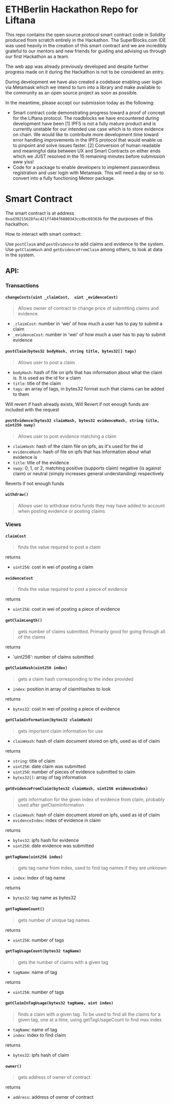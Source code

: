 # ETHBerlin Hackathon Repo for Liftana

This repo contains the open source protocol smart contract code in Solidity produced from scratch entirely in the Hackathon. The SuperBlocks.com IDE was used heavily in the creation of this smart contract and we are incredibly grateful to our mentors and new friends for guiding and advising us through our first Hackathon as a team.

The web app was already previously developed and despite further progress made on it during the Hackathon is not to be considered an entry.

During development we have also created a codebase enabling user login via Metamask which we intend to turn into a library and make available to the community as an open source project as soon as possible. 

In the meantime, please accept our submission today as the following:
* Smart contract code demonstrating progress toward a proof of concept for the Liftana protocol. The roadblocks we have encountered during development have been [1] IPFS is not a fully mature product and is currently unstable for our intended use case which is to store evidence on chain. We would like to contribute more development time toward error handling improvements in the IPFS protocol that would enable us to pinpoint and solve issues faster. [2] Conversion of human readable and meaningful data between UX and Smart Contracts on either ends which we JUST resolved in the 15 remaining minutes before submission aww yiss!
* Code for a package to enable developers to implement passwordless registration and user login with Metamask. This will need a day or so to convert into a fully functioning Meteor package. 


# Smart Contract 

The smart contract is at address `0xad39215628fac421ff404f6880343cc0bc69363b` for the purposes of this hackathon.

How to interact with smart contract:

Use `postClaim` and `postEvidence` to add claims and evidence to the system. Use `getClaimHash` and `getEvidenceFromClaim` among others, to look at data in the system.


## API:

### Transactions

#### `changeCosts(uint _claimCost,  uint _evidenceCost)`

> Allows owner of contract to change price of submitting claims and evidence.

- `_claimCost`: number in 'wei' of how much a user has to pay to submit a claim
- `_evidenceCost`: number in 'wei' of how much a user has to pay to submit evidence


#### `postClaim(bytes32 bodyHash, string title, bytes32[] tags)`

> Allows user to post a claim

- `bodyHash`: hash of file on ipfs that has information about what the claim is. It is used as the id for a claim
- `title`: title of the claim
- `tags`: an array of tags, in bytes32 format such that claims can be added to them

Will revert if hash already exists, Will Revert if not enough funds are included with the request


#### `postEvidence(bytes32 claimHash, bytes32 evidenceHash, string title, uint256 sway)`

> Allows user to post evidence matching a claim

- `claimHash`: hash of the claim file on ipfs, as it's used for the id
- `evidenceHash`: hash of file on ipfs that has information about what evidence is
- `title`: title of the evidence
- `sway`: 0, 1, or 2, matching positive (supports claim) negative (is against claim) or neutral (simply increases general understanding) respectively

Reverts if not enough funds

#### `withdraw()`

> Allows user to withdraw extra funds they may have added to account when posting evidence or posting claims


### Views

#### `claimCost`

> finds the value required to post a claim

returns
- `uint256`: cost in wei of posting a claim

#### `evidenceCost`

> finds the value required to post a piece of evidence

returns
- `uint256`: cost in wei of posting a piece of evidence


#### `getClaimLength()`

> gets number of claims submitted. Primarily good for going through all of the claims

returns
- 'uint256': number of claims submitted


#### `getClaimHash(uint256 index)`

> gets a claim hash corresponding to the index provided

- `index`: position in array of claimHashes to look

returns
- `bytes32`: cost in wei of posting a piece of evidence

#### `getClaimInformation(bytes32 claimHash)`

> gets important claim information for use

- `claimHash`: hash of claim document stored on ipfs, used as id of claim

returns
- `string`: title of claim
- `uint256`: date claim was submitted
- `uint256`: number of pieces of evidence submitted to claim
- `bytes32[]`: array of tag information 

#### `getEvidenceFromClaim(bytes32 claimHash, uint256 evidenceIndex)`

> gets information for the given index of evidence from claim, probably used after getClaimInformation

- `claimHash`: hash of claim document stored on ipfs, used as id of claim
- `evidenceIndex`: index of evidence in claim

returns
- `bytes32`: ipfs hash for evidence
- `uint256`: date evidence was submitted

#### `getTagName(uint256 index)`

> gets tag name from index, used to find tag names if they are unknown

- `index`: index of tag name

returns
- `bytes32`: tag name as bytes32


#### `getTagNameCount()`

> gets number of unique tag names

returns
- `uint256`: number of tags

#### `getTagUsageCount(bytes32 tagName)`

> gets the number of claims with a given tag

- `tagName`: name of tag

returns
- `uint256`: number of tags

#### `getClaimInTagUsage(bytes32 tagName, uint index)`

> finds a claim with a given tag. To be used to find all the claims for a given tag, one at a time, using getTagUsageCount to find max index

- `tagName`: name of tag
- `index`: index to find claim

returns
- `bytes32`: ipfs hash of claim

#### `owner()`

> gets address of owner of contract

returns
- `address`: address of owner of contract
